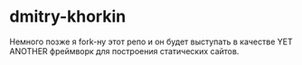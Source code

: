 # dmitry-khorkin

Немного позже я fork-ну этот репо и он будет выступать в качестве YET ANOTHER фреймворк для построения статических сайтов.